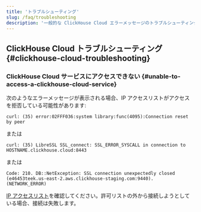 ```yaml
---
title: 'トラブルシューティング'
slug: /faq/troubleshooting
description: '一般的な ClickHouse Cloud エラーメッセージのトラブルシューティング方法。'
---
```


## ClickHouse Cloud トラブルシューティング {#clickhouse-cloud-troubleshooting}

### ClickHouse Cloud サービスにアクセスできない {#unable-to-access-a-clickhouse-cloud-service}

次のようなエラーメッセージが表示される場合、IP アクセスリストがアクセスを拒否している可能性があります:

```response
curl: (35) error:02FFF036:system library:func(4095):Connection reset by peer
```
または
```response
curl: (35) LibreSSL SSL_connect: SSL_ERROR_SYSCALL in connection to HOSTNAME.clickhouse.cloud:8443
```
または
```response
Code: 210. DB::NetException: SSL connection unexpectedly closed (e46453teek.us-east-2.aws.clickhouse-staging.com:9440). (NETWORK_ERROR)
```

[IP アクセスリスト](/cloud/security/setting-ip-filters)を確認してください。許可リストの外から接続しようとしている場合、接続は失敗します。
